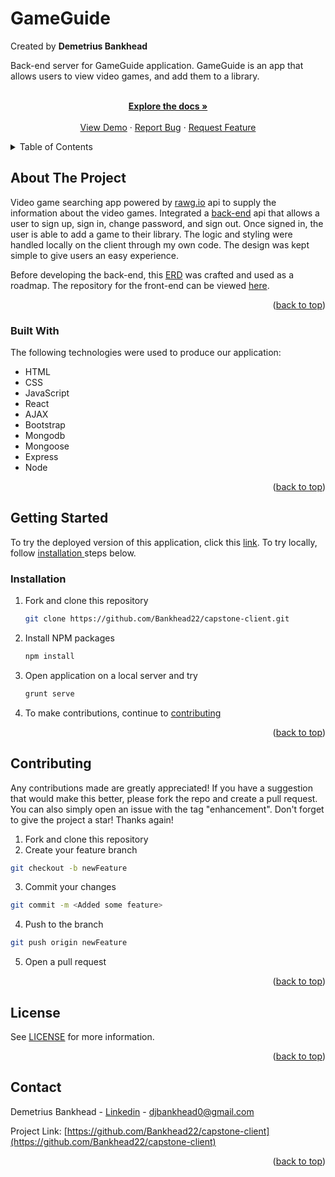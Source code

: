 
<div id="top"></div>


# GameGuide
Created by 
**Demetrius Bankhead**

Back-end server for GameGuide application. GameGuide is an app that allows users to view video games, and add them to a library.


  <p align="center">
    <br/>
    <a href="https://github.com/Debug-Thugs-Rock/back-end-server"><strong>Explore the docs »</strong></a>
    <br />
    <br />
    <a href="http://debug-thugs-rock.github.io/front-end-client/">View Demo</a>
    ·
    <a href="https://github.com/Debug-Thugs-Rock/back-end-server/issues">Report Bug</a>
    ·
    <a href="https://github.com/Debug-Thugs-Rock/back-end-server/issues">Request Feature</a>
  </p>
</div>



<!-- TABLE OF CONTENTS -->
<details>
  <summary>Table of Contents</summary>
  <ol>
    <li>
      <a href="#about-the-project">About The Project</a>
      <ul>
        <li><a href="#built-with">Built With</a></li>
      </ul>
    </li>
    <li>
      <a href="#getting-started">Getting Started</a>
      <ul>
        <li><a href="#installation">Installation</a></li>
      </ul>
    </li>
    <li><a href="#contributing">Contributing</a></li>
    <li><a href="#license">License</a></li>
    <li><a href="#contact">Contact</a></li>
 
  </ol>
</details>



<!-- ABOUT THE PROJECT -->
## About The Project

Video game searching app powered by [rawg.io](rawg.io) api to supply the information about the video games. Integrated a [back-end](https://github.com/Bankhead22/capstone-api) api that allows a user to sign up, sign in, change password, and sign out. Once signed in, the user is able to add a game to their library. The logic and styling were handled locally on the client through my own code. The design was kept simple to give users an easy experience. 

Before developing the back-end, this [ERD](images/erd.png) was crafted and used as a roadmap. The repository for the front-end can be viewed [here](https://github.com/Bankhead22/capstone-client).


<p align="right">(<a href="#top">back to top</a>)</p>



### Built With

The following technologies were used to produce our application:

* HTML
* CSS
* JavaScript
* React
* AJAX
* Bootstrap
* Mongodb
* Mongoose
* Express
* Node


<p align="right">(<a href="#top">back to top</a>)</p>





<!-- GETTING STARTED -->
## Getting Started

To try the deployed version of this application, click this [link](http://debug-thugs-rock.github.io/front-end-client/). To try locally, follow <a href="#installation">installation </a>steps below.


### Installation

1. Fork and clone this repository
   ```sh
   git clone https://github.com/Bankhead22/capstone-client.git
   ```
2. Install NPM packages
   ```sh
   npm install
   ```
3. Open application on a local server and try 
   ```sh
   grunt serve
   ```
4. To make contributions, continue to <a href="#contributing">contributing</a>

<p align="right">(<a href="#top">back to top</a>)</p>





<!-- CONTRIBUTING -->
## Contributing

Any contributions made are greatly appreciated! If you have a suggestion that would make this better, please fork the repo and create a pull request. You can also simply open an issue with the tag "enhancement". Don't forget to give the project a star! Thanks again!

1. Fork and clone this repository
2. Create your feature branch 
 ```sh
 git checkout -b newFeature
 ```
3. Commit your changes 
```sh
git commit -m <Added some feature>
```
4. Push to the branch 
```sh
git push origin newFeature
```
5. Open a pull request

<p align="right">(<a href="#top">back to top</a>)</p>



<!-- LICENSE -->
## License

 See [LICENSE](https://github.com/Bankhead22/capstone-api/blob/main/LICENSE) for more information.

<p align="right">(<a href="#top">back to top</a>)</p>



<!-- CONTACT -->
## Contact

Demetrius Bankhead - [Linkedin](https://www.linkedin.com/in/dbankhead/) -
djbankhead0@gmail.com

Project Link: [https://github.com/Bankhead22/capstone-client](https://github.com/Bankhead22/capstone-client)

<p align="right">(<a href="#top">back to top</a>)</p>
